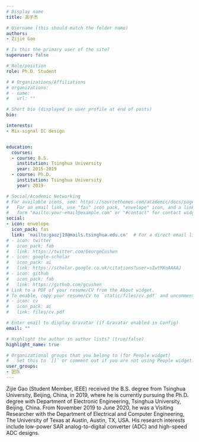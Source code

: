 ```yaml
---
# Display name
title: 高子杰

# Username (this should match the folder name)
authors:
- Zijie Gao

# Is this the primary user of the site?
superuser: false

# Role/position
role: Ph.D. Student

# # Organizations/Affiliations
# organizations:
# - name: 
#   url: ""

# Short bio (displayed in user profile at end of posts)
bio: 

interests:
- Mix-signal IC design


education:
  courses:
  - course: B.S.
    institution: Tsinghua University
    year: 2015-2019
  - course: Ph.D.
    institution: Tsinghua University
    year: 2019-

# Social/Academic Networking
# For available icons, see: https://sourcethemes.com/academic/docs/page-builder/#icons
#   For an email link, use "fas" icon pack, "envelope" icon, and a link in the
#   form "mailto:your-email@example.com" or "#contact" for contact widget.
social:
- icon: envelope
  icon_pack: fas
  link: 'mailto:gaozj19@mails.tsinghua.edu.cn'  # For a direct email link, use "mailto:test@example.org".
# - icon: twitter
#   icon_pack: fab
#   link: https://twitter.com/GeorgeCushen
# - icon: google-scholar
#   icon_pack: ai
#   link: https://scholar.google.co.uk/citations?user=sIwtMXoAAAAJ
# - icon: github
#   icon_pack: fab
#   link: https://github.com/gcushen
# Link to a PDF of your resume/CV from the About widget.
# To enable, copy your resume/CV to `static/files/cv.pdf` and uncomment the lines below.
# - icon: cv
#   icon_pack: ai
#   link: files/cv.pdf

# Enter email to display Gravatar (if Gravatar enabled in Config)
email: ""

# Highlight the author in author lists? (true/false)
highlight_name: true

# Organizational groups that you belong to (for People widget)
#   Set this to `[]` or comment out if you are not using People widget.
user_groups:
- 团队
---
```


Zijie Gao (Student Member, IEEE) received the B.S. degree from Tsinghua University, Beijing, China, in 2019, where he is currently pursuing the Ph.D. degree with Department of Electronic Engineering, Tsinghua University, Beijing, China.
From November 2019 to June 2020, he was a Visiting Researcher with the Department of Electrical and Computer Engineering, The University of Texas at Austin, Austin, TX, USA. His research interests include low-power SAR analog-to-digital converter (ADC) and high-speed ADC designs.
